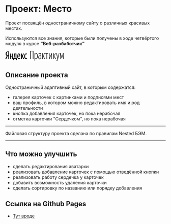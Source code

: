 # Проект: **Место**

Проект посвящён одностраничному сайту о различных красивых местах.

Используются все знания, которые были получены в ходе четвёртого модуля в курсе **"Веб-разбаботчик"**

<img src="./images/readme.logoY/logoY.svg" width="183" height="32">

## Описание проекта

Одностраничный адаптивный сайт, в которым содержатся:
* галерея карточек с картинками и подписями мест
* ваш профиль, в котором можно редактировать имя и род деятельности
* кнопка добавления карточек, но пока нерабочая
* отметка карточки "Сердечком", но пока нерабочая
------
Файловая структуру проекта сделана по правилам Nested БЭМ.

------

## Что можно улучшить

* сделать редактирования аватарки
* реализовать добавление карточек с помощью отведённой кнопки
* реализовать работу сердечка у карточек
* добавить возможность удаления карточки
* сделать сортировку по названию или порядку добавления

## Ссылка на Github Pages

* [Тут вроде](https://leyvon.github.io/mesto/index.html)